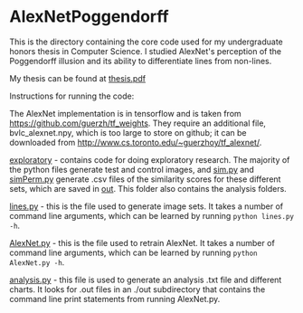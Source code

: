 # AlexNetPoggendorff

This is the directory containing the core code used for my undergraduate honors thesis in Computer Science. I studied AlexNet's perception of the Poggendorff illusion and its ability to differentiate lines from non-lines.

My thesis can be found at [thesis.pdf](./thesis.pdf)

Instructions for running the code:

The AlexNet implementation is in tensorflow and is taken from https://github.com/guerzh/tf_weights. They require an additional file, bvlc_alexnet.npy, which is too large to store on github; it can be downloaded from http://www.cs.toronto.edu/~guerzhoy/tf_alexnet/.

[exploratory](./exploratory) - contains code for doing exploratory research. The majority of the python files generate test and control images, and [sim.py](./exploratory/sim.py) and [simPerm.py](./exploratory/simPerm.py) generate .csv files of the similarity scores for these different sets, which are saved in [out](./exploratory/out). This folder also contains the analysis folders.

[lines.py](lines.py) - this is the file used to generate image sets. It takes a number of command line arguments, which can be learned by running `python lines.py -h`.

[AlexNet.py](AlexNet.py) - this is the file used to retrain AlexNet. It takes a number of command line arguments, which can be learned by running `python AlexNet.py -h`.

[analysis.py](analysis.py) - this file is used to generate an analysis .txt file and different charts. It looks for .out files in an ./out subdirectory that contains the command line print statements from running AlexNet.py.
